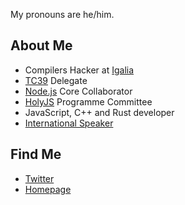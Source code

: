 My pronouns are he/him.

## About Me

- Compilers Hacker at [Igalia](https://www.igalia.com/)
- [TC39](https://tc39.es/) Delegate
- [Node.js](https://nodejs.org/en/) Core Collaborator
- [HolyJS](https://holyjs.ru/) Programme Committee
- JavaScript, C++ and Rust developer
- [International Speaker](https://ryzokuken.dev/talks/)

## Find Me

- [Twitter](https://twitter.com/ryzokuken)
- [Homepage](https://ryzokuken.dev)
